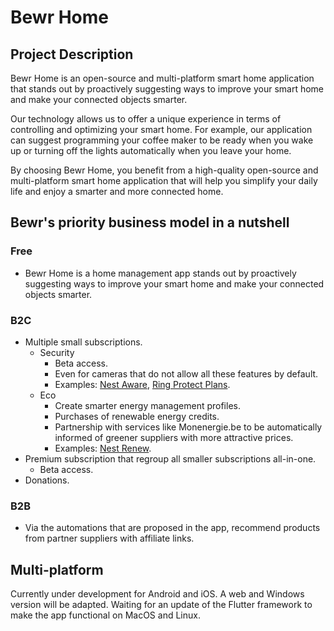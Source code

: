 # Bewr Home
## Project Description

Bewr Home is an open-source and multi-platform smart home application that stands out by proactively suggesting ways to improve your smart home and make your connected objects smarter. 

Our technology allows us to offer a unique experience in terms of controlling and optimizing your smart home. For example, our application can suggest programming your coffee maker to be ready when you wake up or turning off the lights automatically when you leave your home. 

By choosing Bewr Home, you benefit from a high-quality open-source and multi-platform smart home application that will help you simplify your daily life and enjoy a smarter and more connected home.

## Bewr's priority business model in a nutshell
### Free
* Bewr Home is a home management app stands out by proactively suggesting ways to improve your smart home and make your connected objects smarter.
### B2C
* Multiple small subscriptions.
  * Security
  	* Beta access.
    * Even for cameras that do not allow all these features by default.
    * Examples: [Nest Aware](https://store.google.com/us/product/nest_aware?hl=en-US), [Ring Protect Plans](https://ring.com/protect-plans).
  * Eco
    * Create smarter energy management profiles.
    * Purchases of renewable energy credits.
    * Partnership with services like Monenergie.be to be automatically informed of greener suppliers with more attractive prices.
    * Examples: [Nest Renew](https://nestrenew.google.com/welcome/premium/).
* Premium subscription that regroup all smaller subscriptions all-in-one.
  * Beta access.
* Donations.
### B2B
* Via the automations that are proposed in the app, recommend products from partner suppliers with affiliate links.


## Multi-platform

Currently under development for Android and iOS. A web and Windows version will be adapted. Waiting for an update of the Flutter framework to make the app functional on MacOS and Linux.
